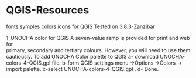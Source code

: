 # QGIS-Resources
fonts symples colors icons for QGIS
Tested on 3.8.3-Zanzibar

1-UNOCHA color for QGIS
  A seven-value ramp is provided for print and web for  
  primary, secondary and tertiary colours. However, you will
  need to use them cautiously.
  To add UNOCHA Color palette to QGIS
    a- download UNOCHA-colors-4-QGIS.gpl file.
    b-form QGIS settings menu ->Options ->Colors -> import palette.
    c-select UNOCHA-colors-4-QGIS.gpl .
    d- Done.
    
